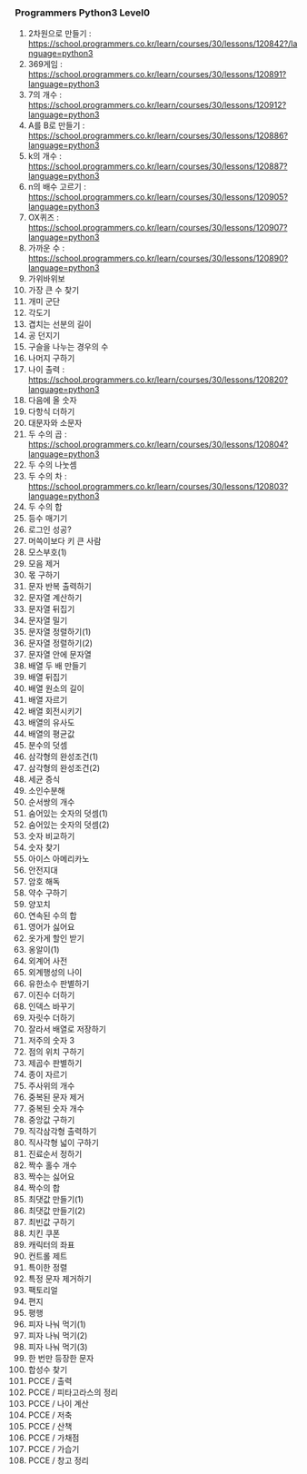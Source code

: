 ### Programmers Python3 Level0

1. 2차원으로 만들기 : https://school.programmers.co.kr/learn/courses/30/lessons/120842?/language=python3
2. 369게임 : https://school.programmers.co.kr/learn/courses/30/lessons/120891?language=python3
3. 7의 개수 : https://school.programmers.co.kr/learn/courses/30/lessons/120912?language=python3
4. A를 B로 만들기 : https://school.programmers.co.kr/learn/courses/30/lessons/120886?language=python3
5. k의 개수 : https://school.programmers.co.kr/learn/courses/30/lessons/120887?language=python3
6. n의 배수 고르기 : https://school.programmers.co.kr/learn/courses/30/lessons/120905?language=python3
7. OX퀴즈 : https://school.programmers.co.kr/learn/courses/30/lessons/120907?language=python3
8. 가까운 수 : https://school.programmers.co.kr/learn/courses/30/lessons/120890?language=python3
9. 가위바위보
10. 가장 큰 수 찾기
11. 개미 군단
12. 각도기
13. 겹치는 선분의 길이
14. 공 던지기
15. 구슬을 나누는 경우의 수
16. 나머지 구하기
17. 나이 출력 : https://school.programmers.co.kr/learn/courses/30/lessons/120820?language=python3
18. 다음에 올 숫자
19. 다항식 더하기
20. 대문자와 소문자
21. 두 수의 곱 : https://school.programmers.co.kr/learn/courses/30/lessons/120804?language=python3
22. 두 수의 나눗셈
23. 두 수의 차 : https://school.programmers.co.kr/learn/courses/30/lessons/120803?language=python3
24. 두 수의 합
25. 등수 매기기
26. 로그인 성공?
27. 머쓱이보다 키 큰 사람
28. 모스부호(1)
29. 모음 제거
30. 몫 구하기
31. 문자 반복 출력하기
32. 문자열 계산하기
33. 문자열 뒤집기
34. 문자열 밀기
35. 문자열 정렬하기(1)
36. 문자열 정렬하기(2)
37. 문자열 안에 문자열
38. 배열 두 배 만들기
39. 배열 뒤집기
40. 배열 원소의 길이
41. 배열 자르기
42. 배열 회전시키기
43. 배열의 유사도
44. 배열의 평균값
45. 분수의 덧셈
46. 삼각형의 완성조건(1)
47. 삼각형의 완성조건(2)
48. 세균 증식
49. 소인수분해
50. 순서쌍의 개수
51. 숨어있는 숫자의 덧셈(1)
52. 숨어있는 숫자의 덧셈(2)
53. 숫자 비교하기
54. 숫자 찾기
55. 아이스 아메리카노
56. 안전지대
57. 암호 해독
58. 약수 구하기
59. 양꼬치
60. 연속된 수의 합
61. 영어가 싫어요
62. 옷가게 할인 받기
63. 옹알이(1)
64. 외계어 사전
65. 외계행성의 나이
66. 유한소수 판별하기
67. 이진수 더하기
68. 인덱스 바꾸기
69. 자릿수 더하기
70. 잘라서 배열로 저장하기
71. 저주의 숫자 3
72. 점의 위치 구하기
73. 제곱수 판별하기
74. 종이 자르기
75. 주사위의 개수
76. 중복된 문자 제거
77. 중복된 숫자 개수
78. 중앙값 구하기
79. 직각삼각형 출력하기
80. 직사각형 넓이 구하기
81. 진료순서 정하기
82. 짝수 홀수 개수
83. 짝수는 싫어요
84. 짝수의 합
85. 최댓값 만들기(1)
86. 최댓값 만들기(2)
87. 최빈값 구하기
88. 치킨 쿠폰
89. 캐릭터의 좌표
90. 컨트롤 제트
91. 특이한 정렬
92. 특정 문자 제거하기
93. 팩토리얼
94. 편지
95. 평행
96. 피자 나눠 먹기(1)
97. 피자 나눠 먹기(2)
98. 피자 나눠 먹기(3)
99. 한 번만 등장한 문자
100. 합성수 찾기
101. PCCE / 출력
102. PCCE / 피타고라스의 정리
103. PCCE / 나이 계산
104. PCCE / 저축
105. PCCE / 산책
106. PCCE / 가채점
107. PCCE / 가습기
108. PCCE / 창고 정리
